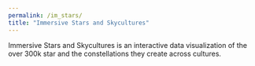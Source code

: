```yaml
---
permalink: /im_stars/
title: "Immersive Stars and Skycultures"
---
```


Immersive Stars and Skycultures is an interactive data visualization of the over 300k star and the constellations they create across cultures. 